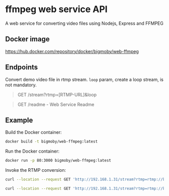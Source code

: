 # ffmpeg web service API

A web service for converting video files using Nodejs, Express and FFMPEG

## Docker image

https://hub.docker.com/repository/docker/bigmoby/web-ffmpeg

## Endpoints

Convert demo video file in rtmp stream. `loop` param, create a loop stream,  is not mandatory.

> GET /stream?rtmp=[RTMP-URL]&loop

> GET /readme - Web Service Readme

## Example

Build the Docker container:
```bash
docker build -t bigmoby/web-ffmpeg:latest 
```

Run the Docker container:
```bash
docker run -p 80:3000 bigmoby/web-ffmpeg:latest 
```

Invoke the RTMP conversion: 

```bash
curl --location --request GET 'http://192.168.1.31/stream?rtmp=rtmp://bc.msmdn.net/event/XXXXXXXXX/YYYYYYYYYYY'
```

```bash
curl --location --request GET 'http://192.168.1.31/stream?rtmp=rtmp://bc.msmdn.net/event/XXXXXXXXX/YYYYYYYYYYY&loop'
```